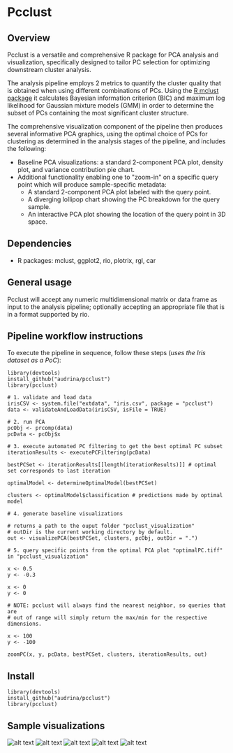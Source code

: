 # Pcclust

## Overview

Pcclust is a versatile and comprehensive R package for PCA analysis and visualization, specifically designed to tailor PC selection for optimizing downstream cluster analysis.

The analysis pipeline employs 2 metrics to quantify the cluster quality that is obtained when using different combinations of PCs. Using the [R mclust package](https://cran.r-project.org/web/packages/mclust/index.html) it calculates Bayesian information criterion (BIC) and maximum log likelihood for Gaussian mixture models (GMM) in order to determine the subset of PCs containing the most significant cluster structure.

The comprehensive visualization component of the pipeline then produces several informative PCA graphics, using the optimal choice of PCs for clustering as determined in the analysis stages of the pipeline, and includes the following:
* Baseline PCA visualizations: a standard 2-component PCA plot, density plot, and variance contribution pie chart.
* Additional functionality enabling one to "zoom-in" on a specific query point which will produce sample-specific metadata:
  * A standard 2-component PCA plot labeled with the query point.
  * A diverging lollipop chart showing the PC breakdown for the query sample.
  * An interactive PCA plot showing the location of the query point in 3D space.

## Dependencies
* R packages: mclust, ggplot2, rio, plotrix, rgl, car

## General usage

Pcclust will accept any numeric multidimensional matrix or data frame as
input to the analysis pipeline; optionally accepting an appropriate file that is in a format supported by rio.

## Pipeline workflow instructions

To execute the pipeline in sequence, follow these steps (_uses the Iris dataset as a PoC_):

````
library(devtools)
install_github("audrina/pcclust")
library(pcclust)

# 1. validate and load data
irisCSV <- system.file("extdata", "iris.csv", package = "pcclust")
data <- validateAndLoadData(irisCSV, isFile = TRUE)

# 2. run PCA
pcObj <- prcomp(data)
pcData <- pcObj$x

# 3. execute automated PC filtering to get the best optimal PC subset
iterationResults <- executePCFiltering(pcData)

bestPCSet <- iterationResults[[length(iterationResults)]] # optimal set corresponds to last iteration

optimalModel <- determineOptimalModel(bestPCSet)

clusters <- optimalModel$classification # predictions made by optimal model

# 4. generate baseline visualizations

# returns a path to the ouput folder "pcclust_visualization"
# outDir is the current working directory by default.
out <- visualizePCA(bestPCSet, clusters, pcObj, outDir = ".") 

# 5. query specific points from the optimal PCA plot "optimalPC.tiff" in "pcclust_visualization"

x <- 0.5
y <- -0.3

x <- 0
y <- 0

# NOTE: pcclust will always find the nearest neighbor, so queries that are 
# out of range will simply return the max/min for the respective dimensions.

x <- 100 
y <- -100

zoomPC(x, y, pcData, bestPCSet, clusters, iterationResults, out)

````

## Install

````
library(devtools)
install_github("audrina/pcclust")
library(pcclust)
````

## Sample visualizations

![alt text](http://steipe.biochemistry.utoronto.ca/abc/students/images/2/27/Screen_Shot_2018-10-07_at_9.29.00_PM.png)
![alt text](http://steipe.biochemistry.utoronto.ca/abc/students/images/4/48/Screen_Shot_2018-10-07_at_9.29.27_PM.png)
![alt text](http://steipe.biochemistry.utoronto.ca/abc/students/images/c/c4/Screen_Shot_2018-10-07_at_10.18.28_PM.png)
![alt text](http://steipe.biochemistry.utoronto.ca/abc/students/images/0/07/Screen_Shot_2018-10-07_at_9.30.06_PM.png)
![alt text](http://steipe.biochemistry.utoronto.ca/abc/students/images/7/79/Screen_Shot_2018-10-07_at_7.26.31_PM.png)

